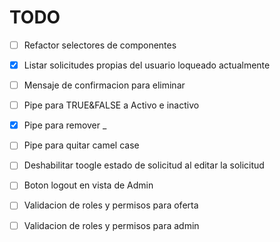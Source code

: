 # TODO


- [ ] Refactor selectores de componentes

- [x] Listar solicitudes propias del usuario loqueado actualmente

- [ ] Mensaje de confirmacion para eliminar

- [ ] Pipe para TRUE&FALSE a Activo e inactivo

- [x] Pipe para remover _

- [ ] Pipe para quitar camel case

- [ ] Deshabilitar toogle estado de solicitud al editar la solicitud

- [ ] Boton logout en vista de Admin

- [ ] Validacion de roles y permisos para oferta

- [ ] Validacion de roles y permisos para admin
